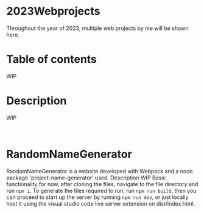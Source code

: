 # 2023Webprojects
Throughout the year of 2023, multiple web projects by me will be shown here.

# Table of contents
WIP
<br>

# Description
WIP

<br>

# RandomNameGenerator
RandomNameGenerator is a website developed with Webpack and a node package 'project-name-generator' used.
Description WIP
Basic functionality for now, after cloning the files, navigate to the file directory and run ```npm i```. To generate the files required to run, run ```npm run build```, then you can proceed to start up the server by running ```npm run dev```, or just locally host it using the visual studio code live server extension on dist/index.html.

